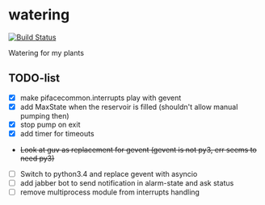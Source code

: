 # watering

[![Build Status](https://travis-ci.org/kampfschlaefer/watering.svg?branch=master)](https://travis-ci.org/kampfschlaefer/watering)

Watering for my plants

## TODO-list

- [x] make pifacecommon.interrupts play with gevent
- [x] add MaxState when the reservoir is filled (shouldn't allow manual pumping then)
- [x] stop pump on exit
- [x] add timer for timeouts
- ~~Look at guv as replacement for gevent (gevent is not py3, err seems to need py3)~~
- [ ] Switch to python3.4 and replace gevent with asyncio
- [ ] add jabber bot to send notification in alarm-state and ask status
- [ ] remove multiprocess module from interrupts handling
